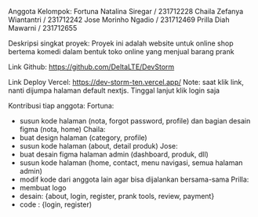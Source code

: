 Anggota Kelompok:
Fortuna Natalina Siregar / 231712228
Chaila Zefanya Wiantantri / 231712242
Jose Morinho Ngadio / 231712469
Prilla Diah Mawarni / 231712655

Deskripsi singkat proyek:
Proyek ini adalah website untuk online shop bertema komedi dalam bentuk toko online yang menjual barang prank

Link Github:
https://github.com/DeltaLTE/DevStorm

Link Deploy Vercel:
https://dev-storm-ten.vercel.app/
Note: saat klik link, nanti dijumpa halaman default nextjs. Tinggal lanjut klik login saja


Kontribusi tiap anggota:
Fortuna:
- susun kode halaman (nota, forgot password, profile) dan bagian desain figma (nota, home)
Chaila:
- buat design halaman (category, profile)
- susun kode halaman (about, detail produk)
Jose:
- buat desain figma halaman admin (dashboard, produk, dll)
- susun kode halaman (home, contact, menu navigasi, semua halaman admin)
- modif kode dari anggota lain agar bisa dijalankan bersama-sama
Prilla:
- membuat logo
- desain: {about, login, register, prank tools, review, payment}
- code : {login, register)